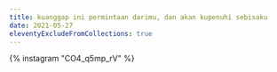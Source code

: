 ```yaml
---
title: kuanggap ini permintaan darimu, dan akan kupenuhi sebisaku
date: 2021-05-27
eleventyExcludeFromCollections: true
---
```


{% instagram "CO4_q5mp_rV" %}